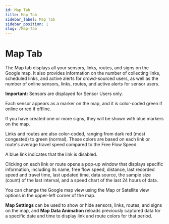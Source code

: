 ```yaml
---
id: Map Tab
title: Map Tab
sidebar_label: Map Tab
sidebar_position: 1
slug: /Map-Tab
---
```


# Map Tab

The Map tab displays all your sensors, links, routes, and signs on the Google map. It also provides information on the number of collecting links, scheduled links, and active alerts for crowd-sourced users, as well as the number of online sensors, links, routes, and active alerts for sensor users.

**Important:** Sensors are displayed for Sensor Users only.

Each sensor appears as a marker on the map, and it is color-coded green if online or red if offline.

If you have created one or more signs, they will be shown with blue markers on the map.

Links and routes are also color-coded, ranging from dark red (most congested) to green (normal). These colors are based on each link or route's average travel speed compared to the Free Flow Speed.

A blue link indicates that the link is disabled.

Clicking on each link or route opens a pop-up window that displays specific information, including its name, free flow speed, distance, last recorded speed and travel time, last updated time, data source, the sample size (count) of the last interval, and a speed chart of the last 24 hours of data.

You can change the Google map view using the Map or Satellite view options in the upper-left corner of the map.

**Map Settings** can be used to show or hide sensors, links, routes, and signs on the map, and **Map Data Animation** reloads previously captured data for a specific date and time to display link and route colors for that period.